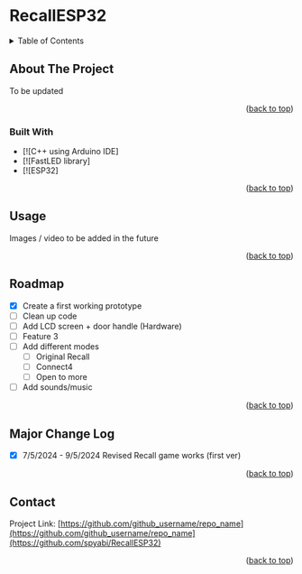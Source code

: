 # RecallESP32

<!-- TABLE OF CONTENTS -->
<details>
  <summary>Table of Contents</summary>
  <ol>
    <li>
      <a href="#about-the-project">About The Project</a>
      <ul>
        <li><a href="#built-with">Built With</a></li>
      </ul>
    <li><a href="#usage">Usage</a></li>
    <li><a href="#roadmap">Roadmap</a></li>
    <li><a href="#major-change-log">Major Change Log</a></li>
    <li><a href="#contact">Contact</a></li>
  </ol>
</details>



<!-- ABOUT THE PROJECT -->
## About The Project

<!--[![Product Name Screen Shot][product-screenshot]](https://example.com)-->

<!--!Here's a blank template to get started: To avoid retyping too much info. Do a search and replace with your text editor for the following: `github_username`, `repo_name`, `twitter_handle`, `linkedin_username`, `email_client`, `email`, `project_title`, `project_description`-->

To be updated

<p align="right">(<a href="#readme-top">back to top</a>)</p>



### Built With

* [![C++ using Arduino IDE]
* [![FastLED library]
* [![ESP32]

<p align="right">(<a href="#readme-top">back to top</a>)</p>


<!-- USAGE EXAMPLES -->
## Usage

Images / video to be added in the future

<p align="right">(<a href="#readme-top">back to top</a>)</p>



<!-- ROADMAP -->
## Roadmap

- [x] Create a first working prototype
- [ ] Clean up code
- [ ] Add LCD screen + door handle (Hardware)
- [ ] Feature 3
- [ ] Add different modes
    - [ ] Original Recall
    - [ ] Connect4
    - [ ] Open to more
- [ ] Add sounds/music  

<p align="right">(<a href="#readme-top">back to top</a>)</p>

<!-- Major Change Log -->
## Major Change Log

- [x] 7/5/2024 - 9/5/2024 Revised Recall game works (first ver)

<p align="right">(<a href="#readme-top">back to top</a>)</p>


<!-- CONTACT -->
## Contact

Project Link: [https://github.com/github_username/repo_name](https://github.com/github_username/repo_name](https://github.com/spyabi/RecallESP32)

<p align="right">(<a href="#readme-top">back to top</a>)</p>


